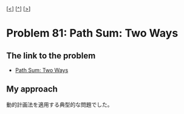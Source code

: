 \[[<](./p0080.md)] \[[^](../README_ja.md)] \[[>](./p0082.md)]

# Problem 81: Path Sum: Two Ways

## The link to the problem

- [Path Sum: Two Ways](https://projecteuler.net/problem=81)

## My approach

動的計画法を適用する典型的な問題でした。
